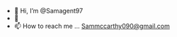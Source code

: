 - 👋 Hi, I’m @Samagent97
- 👀 
- 📫 How to reach me ... Sammccarthy090@gmail.com 

<!---
Samagent97/Samagent97 is a ✨ special ✨ repository because its `README.md` (this file) appears on your GitHub profile.
You can click the Preview link to take a look at your changes.
--->
